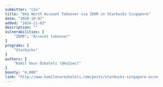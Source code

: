 ```yaml
---
submitter: "c2a"
title: "6k$ Worth Account Takeover via IDOR in Starbucks Singapore"
date: "2020-10-07"
added: "2024-11-03"
description: ""
vulnerabilities: [
    "IDOR", "Account takeover"
]
programs: [
    "Starbucks"
]
authors: [
    "Kamil Onur Özkaleli (@ko2sec)"
]
bounty: "6,000"
link: "http://www.kamilonurozkaleli.com/posts/starbucks-singapore-account-takeover/"
---
```




